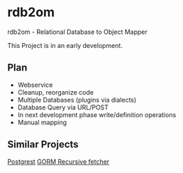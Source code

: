 # rdb2om
rdb2om - Relational Database to Object Mapper

This Project is in an early development.

## Plan

- Webservice
- Cleanup, reorganize code
- Multiple Databases (plugins via dialects)
- Database Query via URL/POST
- In next development phase write/definition operations
- Manual mapping


## Similar Projects

 [Postgrest](https://postgrest.com/)
 [GORM Recursive fetcher](https://github.com/zonkiie/gorm_recursive_fetcher)

